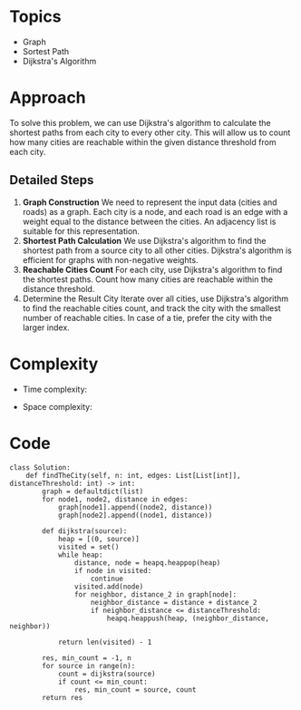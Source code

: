 # Topics

- Graph
- Sortest Path
- Dijkstra's Algorithm
<!-- Describe your first thoughts on how to solve this problem. -->

# Approach

To solve this problem, we can use Dijkstra's algorithm to calculate the shortest paths from each city to every other city. This will allow us to count how many cities are reachable within the given distance threshold from each city.

<!-- Describe your approach to solving the problem. -->

## Detailed Steps

1. **Graph Construction**
   We need to represent the input data (cities and roads) as a graph. Each city is a node, and each road is an edge with a weight equal to the distance between the cities. An adjacency list is suitable for this representation.
2. **Shortest Path Calculation**
   We use Dijkstra's algorithm to find the shortest path from a source city to all other cities. Dijkstra's algorithm is efficient for graphs with non-negative weights.
3. **Reachable Cities Count**
   For each city, use Dijkstra's algorithm to find the shortest paths. Count how many cities are reachable within the distance threshold.
4. Determine the Result City
   Iterate over all cities, use Dijkstra's algorithm to find the reachable cities count, and track the city with the smallest number of reachable cities. In case of a tie, prefer the city with the larger index.

# Complexity

- Time complexity:
<!-- Add your time complexity here, e.g. $$O(n)$$ -->

- Space complexity:
<!-- Add your space complexity here, e.g. $$O(n)$$ -->

# Code

```
class Solution:
    def findTheCity(self, n: int, edges: List[List[int]], distanceThreshold: int) -> int:
        graph = defaultdict(list)
        for node1, node2, distance in edges:
            graph[node1].append((node2, distance))
            graph[node2].append((node1, distance))

        def dijkstra(source):
            heap = [(0, source)]
            visited = set()
            while heap:
                distance, node = heapq.heappop(heap)
                if node in visited:
                    continue
                visited.add(node)
                for neighbor, distance_2 in graph[node]:
                    neighbor_distance = distance + distance_2
                    if neighbor_distance <= distanceThreshold:
                        heapq.heappush(heap, (neighbor_distance, neighbor))

            return len(visited) - 1

        res, min_count = -1, n
        for source in range(n):
            count = dijkstra(source)
            if count <= min_count:
                res, min_count = source, count
        return res

```
